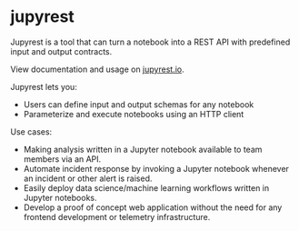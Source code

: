 # jupyrest

Jupyrest is a tool that can turn a notebook into a REST API with predefined input and output contracts.

View documentation and usage on <a href="https://jupyrest.io" target="_blank">jupyrest.io</a>.

Jupyrest lets you:

* Users can define input and output schemas for any notebook
* Parameterize and execute notebooks using an HTTP client

Use cases:

* Making analysis written in a Jupyter notebook available to team members via an API.
* Automate incident response by invoking a Jupyter notebook whenever an incident or other alert is raised.
* Easily deploy data science/machine learning workflows written in Jupyter notebooks.
* Develop a proof of concept web application without the need for any frontend development or telemetry infrastructure.
